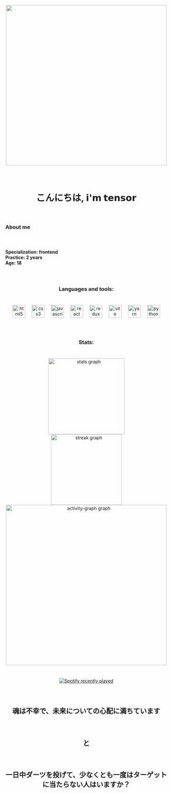 <br clear="both">

<div align="center">
  <img height="500" src="https://i.pinimg.com/originals/bd/56/5d/bd565dcc0a556add0b0a0ed6b26d686e.gif"  />
</div>

###

<br clear="both">

<h1 align="center">こんにちは, 𝗶'𝗺 𝘁𝗲𝗻𝘀𝗼𝗿</h1>

###

<br clear="both">

<h3 align="left">About me</h3>

###

<br clear="both">

<h4 align="left">Specialization: frontend<br>Practice: 2 years<br>Age: 18</h4>

###

<br clear="both">

<h3 align="center">Languages and tools:</h3>

###

<br clear="both">

<div align="center">
  <img src="https://cdn.simpleicons.org/html5/E34F26" height="40" alt="html5 logo"  />
  <img width="12" />
  <img src="https://cdn.simpleicons.org/css3/1572B6" height="40" alt="css3 logo"  />
  <img width="12" />
  <img src="https://cdn.jsdelivr.net/gh/devicons/devicon/icons/javascript/javascript-original.svg" height="40" alt="javascript logo"  />
  <img width="12" />
  <img src="https://cdn.simpleicons.org/react/61DAFB" height="40" alt="react logo"  />
  <img width="12" />
  <img src="https://cdn.simpleicons.org/redux/764ABC" height="40" alt="redux logo"  />
  <img width="12" />
  <img src="https://cdn.simpleicons.org/vite/646CFF" height="40" alt="vite logo"  />
  <img width="12" />
  <img src="https://cdn.simpleicons.org/yarn/2C8EBB" height="40" alt="yarn logo"  />
  <img width="12" />
  <img src="https://cdn.simpleicons.org/python/3776AB" height="40" alt="python logo"  />
</div>

###

<br clear="both">

<h3 align="center">Stats:</h3>

###

<br clear="both">

<div align="center">
  <img src="https://github-readme-stats.vercel.app/api?username=tensor27&hide_title=true&hide_rank=false&show_icons=true&include_all_commits=true&count_private=true&disable_animations=false&theme=buefy&locale=en&hide_border=true&order=1&custom_title=tensor's%20stats:" height="237" alt="stats graph" /> <br>
  <img src="https://streak-stats.demolab.com?user=tensor27&locale=en&mode=daily&theme=buefy&hide_border=true&border_radius=22&order=3" height="220" alt="streak graph" /> <br>
  <img src="https://github-readme-activity-graph.vercel.app/graph?username=tensor27&area=true&hide_border=true&hide_title=false&radius=22&theme=github-light&line=ff3763&point=7957d5&title_color=7957d5&area_color=7957d5&custom_title=Contribution%20Graph" height="500" alt="activity-graph graph"  />
</div>

###

<br clear="both">

<div align="center">
  <a href="https://open.spotify.com/user/31ihmpdy2nitrpykbjsktvkooqqq">
    <img src="https://spotify-recently-played-readme.vercel.app/api?user=31ihmpdy2nitrpykbjsktvkooqqq&count=5&unique=false" alt="Spotify recently played"  />
  </a>
</div>

###

<br clear="both">

<h2 align="center">魂は不幸で、未来についての心配に満ちています</h2>

###

<br clear="both">

<h2 align="center">と</h2>

###

<br clear="both">

<h2 align="center">一日中ダーツを投げて、少なくとも一度はターゲットに当たらない人はいますか？</h2>

###
